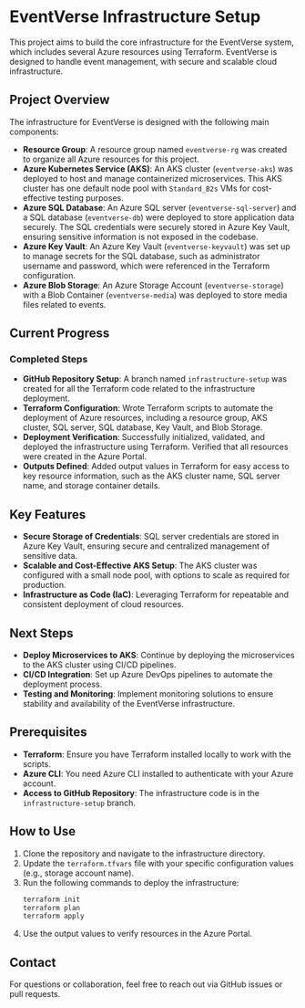 # EventVerse Infrastructure Setup

This project aims to build the core infrastructure for the EventVerse system, which includes several Azure resources using Terraform. EventVerse is designed to handle event management, with secure and scalable cloud infrastructure.

## Project Overview

The infrastructure for EventVerse is designed with the following main components:

- **Resource Group**: A resource group named `eventverse-rg` was created to organize all Azure resources for this project.
- **Azure Kubernetes Service (AKS)**: An AKS cluster (`eventverse-aks`) was deployed to host and manage containerized microservices. This AKS cluster has one default node pool with `Standard_B2s` VMs for cost-effective testing purposes.
- **Azure SQL Database**: An Azure SQL server (`eventverse-sql-server`) and a SQL database (`eventverse-db`) were deployed to store application data securely. The SQL credentials were securely stored in Azure Key Vault, ensuring sensitive information is not exposed in the codebase.
- **Azure Key Vault**: An Azure Key Vault (`eventverse-keyvault`) was set up to manage secrets for the SQL database, such as administrator username and password, which were referenced in the Terraform configuration.
- **Azure Blob Storage**: An Azure Storage Account (`eventverse-storage`) with a Blob Container (`eventverse-media`) was deployed to store media files related to events.

## Current Progress

### Completed Steps

- **GitHub Repository Setup**: A branch named `infrastructure-setup` was created for all the Terraform code related to the infrastructure deployment.
- **Terraform Configuration**: Wrote Terraform scripts to automate the deployment of Azure resources, including a resource group, AKS cluster, SQL server, SQL database, Key Vault, and Blob Storage.
- **Deployment Verification**: Successfully initialized, validated, and deployed the infrastructure using Terraform. Verified that all resources were created in the Azure Portal.
- **Outputs Defined**: Added output values in Terraform for easy access to key resource information, such as the AKS cluster name, SQL server name, and storage container details.

## Key Features

- **Secure Storage of Credentials**: SQL server credentials are stored in Azure Key Vault, ensuring secure and centralized management of sensitive data.
- **Scalable and Cost-Effective AKS Setup**: The AKS cluster was configured with a small node pool, with options to scale as required for production.
- **Infrastructure as Code (IaC)**: Leveraging Terraform for repeatable and consistent deployment of cloud resources.

## Next Steps

- **Deploy Microservices to AKS**: Continue by deploying the microservices to the AKS cluster using CI/CD pipelines.
- **CI/CD Integration**: Set up Azure DevOps pipelines to automate the deployment process.
- **Testing and Monitoring**: Implement monitoring solutions to ensure stability and availability of the EventVerse infrastructure.

## Prerequisites

- **Terraform**: Ensure you have Terraform installed locally to work with the scripts.
- **Azure CLI**: You need Azure CLI installed to authenticate with your Azure account.
- **Access to GitHub Repository**: The infrastructure code is in the `infrastructure-setup` branch.

## How to Use

1. Clone the repository and navigate to the infrastructure directory.
2. Update the `terraform.tfvars` file with your specific configuration values (e.g., storage account name).
3. Run the following commands to deploy the infrastructure:
   ```bash
   terraform init
   terraform plan
   terraform apply
   ```
4. Use the output values to verify resources in the Azure Portal.

## Contact

For questions or collaboration, feel free to reach out via GitHub issues or pull requests.
